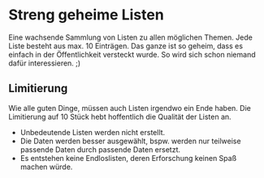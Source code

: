 # Streng geheime Listen

Eine wachsende Sammlung von Listen zu allen möglichen Themen.
Jede Liste besteht aus max. 10 Einträgen.
Das ganze ist so geheim, dass es einfach in der Öffentlichkeit versteckt wurde. So wird sich schon niemand dafür interessieren. ;)

## Limitierung

Wie alle guten Dinge, müssen auch Listen irgendwo ein Ende haben. Die Limitierung auf 10 Stück hebt hoffentlich die Qualität der Listen an.

* Unbedeutende Listen werden nicht erstellt.
* Die Daten werden besser ausgewählt, bspw. werden nur teilweise passende Daten durch passende Daten ersetzt.
* Es entstehen keine Endloslisten, deren Erforschung keinen Spaß machen würde.
